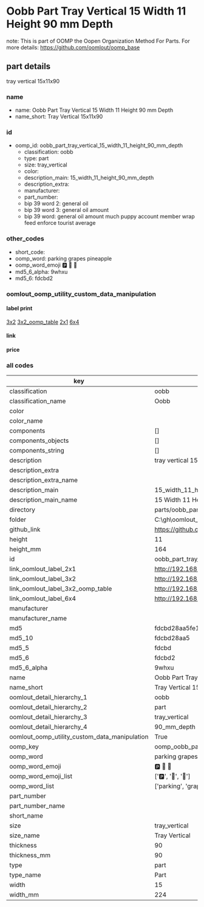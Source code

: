 # Oobb Part Tray Vertical 15 Width 11 Height 90 mm Depth  

note: This is part of OOMP the Oopen Organization Method For Parts. For more details: https://github.com/oomlout/oomp_base

##  part details
  



tray vertical 15x11x90



### name
* name: Oobb Part Tray Vertical 15 Width 11 Height 90 mm Depth
* name_short: Tray Vertical 15x11x90 
### id
* oomp_id: oobb_part_tray_vertical_15_width_11_height_90_mm_depth
  * classification: oobb
  * type: part
  * size: tray_vertical
  * color: 
  * description_main: 15_width_11_height_90_mm_depth
  * description_extra: 
  * manufacturer: 
  * part_number: 
  * bip 39 word 2: general oil
  * bip 39 word 3: general oil amount
  * bip 39 word: general oil amount much puppy account member wrap feed enforce tourist average

### other_codes
* short_code: 
* oomp_word: parking grapes pineapple
* oomp_word_emoji :parking: :grapes: :pineapple:
* md5_6_alpha: 9whxu
* md5_6: fdcbd2






### oomlout_oomp_utility_custom_data_manipulation
#### label print
[3x2](http://192.168.1.245:1112/?label=oomp%209whxu)
[3x2_oomp_table](http://192.168.1.108:1112/?label=oomp%209whxu)
[2x1](http://192.168.1.242:1112/?label=oomp%209whxu)
[6x4](http://192.168.1.55:1112/?label=oomp%209whxu)    

#### link

                              

#### price







### all codes 
| key | value |  
| --- | --- |  
| classification | oobb |  
| classification_name | Oobb |  
| color |  |  
| color_name |  |  
| components | [] |  
| components_objects | [] |  
| components_string | [] |  
| description | tray vertical 15x11x90 |  
| description_extra |  |  
| description_extra_name |  |  
| description_main | 15_width_11_height_90_mm_depth |  
| description_main_name | 15 Width 11 Height 90 mm Depth |  
| directory | parts/oobb_part_tray_vertical_15_width_11_height_90_mm_depth |  
| folder | C:\gh\oomlout_oobb_version_4_generated_parts\parts\oobb_part_tray_vertical_15_width_11_height_90_mm_depth |  
| github_link | https://github.com/oomlout/oomlout_oomp_part_src/tree/main/parts/oobb_part_tray_vertical_15_width_11_height_90_mm_depth |  
| height | 11 |  
| height_mm | 164 |  
| id | oobb_part_tray_vertical_15_width_11_height_90_mm_depth |  
| link_oomlout_label_2x1 | http://192.168.1.242:1112/?label=oomp%209whxu |  
| link_oomlout_label_3x2 | http://192.168.1.245:1112/?label=oomp%209whxu |  
| link_oomlout_label_3x2_oomp_table | http://192.168.1.108:1112/?label=oomp%209whxu |  
| link_oomlout_label_6x4 | http://192.168.1.55:1112/?label=oomp%209whxu |  
| manufacturer |  |  
| manufacturer_name |  |  
| md5 | fdcbd28aa5fe11580657091010267306 |  
| md5_10 | fdcbd28aa5 |  
| md5_5 | fdcbd |  
| md5_6 | fdcbd2 |  
| md5_6_alpha | 9whxu |  
| name | Oobb Part Tray Vertical 15 Width 11 Height 90 mm Depth |  
| name_short | Tray Vertical 15x11x90  |  
| oomlout_detail_hierarchy_1 | oobb |  
| oomlout_detail_hierarchy_2 | part |  
| oomlout_detail_hierarchy_3 | tray_vertical |  
| oomlout_detail_hierarchy_4 | 90_mm_depth |  
| oomlout_oomp_utility_custom_data_manipulation | True |  
| oomp_key | oomp_oobb_part_tray_vertical_15_width_11_height_90_mm_depth |  
| oomp_word | parking grapes pineapple |  
| oomp_word_emoji | :parking: :grapes: :pineapple: |  
| oomp_word_emoji_list | [':parking:', ':grapes:', ':pineapple:'] |  
| oomp_word_list | ['parking', 'grapes', 'pineapple'] |  
| part_number |  |  
| part_number_name |  |  
| short_name |  |  
| size | tray_vertical |  
| size_name | Tray Vertical |  
| thickness | 90 |  
| thickness_mm | 90 |  
| type | part |  
| type_name | Part |  
| width | 15 |  
| width_mm | 224 |  
